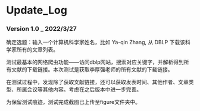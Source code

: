 # Update_Log



### Version 1.0 _ 2022/3/27

确定选题：输入一个计算机科学家姓名，比如 Ya-qin Zhang, 从 DBLP 下载该科学家所有的文章列表。

测试最基本的网络爬虫功能——访问dblp网站，搜索对应关键字，并解析得到所有文献的下载链接。本次测试是获取李厚强老师的所有文献的下载链接。

在测试过程中，发现除了获取文献链接，还可以获取发表时间、其他作者、文章类型、所属会议等其他内容。考虑在之后版本中进一步完善。

为保留测试痕迹，测试完成截图已上传至figure文件夹中。